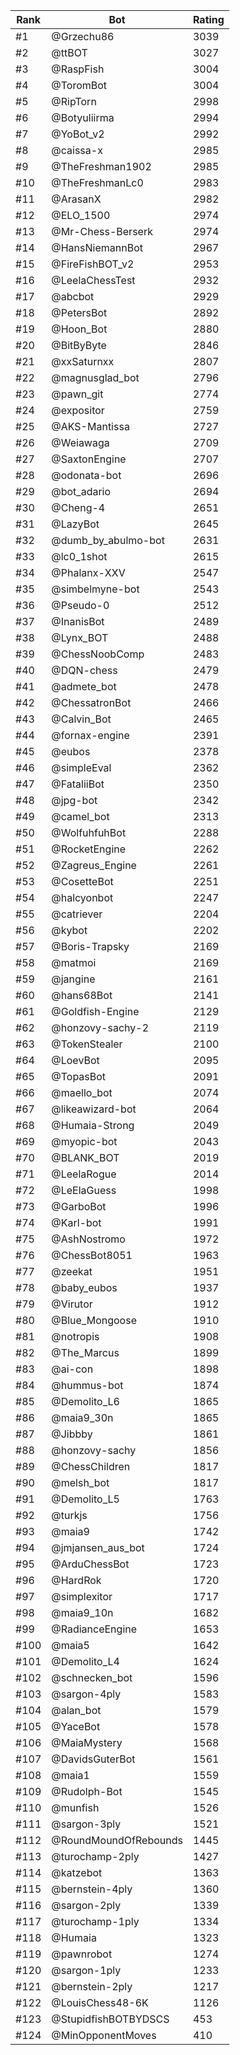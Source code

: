 Rank|Bot|Rating
---|---|---
#1|@Grzechu86|3039
#2|@ttBOT|3027
#3|@RaspFish|3004
#4|@ToromBot|3004
#5|@RipTorn|2998
#6|@Botyuliirma|2994
#7|@YoBot_v2|2992
#8|@caissa-x|2985
#9|@TheFreshman1902|2985
#10|@TheFreshmanLc0|2983
#11|@ArasanX|2982
#12|@ELO_1500|2974
#13|@Mr-Chess-Berserk|2974
#14|@HansNiemannBot|2967
#15|@FireFishBOT_v2|2953
#16|@LeelaChessTest|2932
#17|@abcbot|2929
#18|@PetersBot|2892
#19|@Hoon_Bot|2880
#20|@BitByByte|2846
#21|@xxSaturnxx|2807
#22|@magnusglad_bot|2796
#23|@pawn_git|2774
#24|@expositor|2759
#25|@AKS-Mantissa|2727
#26|@Weiawaga|2709
#27|@SaxtonEngine|2707
#28|@odonata-bot|2696
#29|@bot_adario|2694
#30|@Cheng-4|2651
#31|@LazyBot|2645
#32|@dumb_by_abulmo-bot|2631
#33|@lc0_1shot|2615
#34|@Phalanx-XXV|2547
#35|@simbelmyne-bot|2543
#36|@Pseudo-0|2512
#37|@InanisBot|2489
#38|@Lynx_BOT|2488
#39|@ChessNoobComp|2483
#40|@DQN-chess|2479
#41|@admete_bot|2478
#42|@ChessatronBot|2466
#43|@Calvin_Bot|2465
#44|@fornax-engine|2391
#45|@eubos|2378
#46|@simpleEval|2362
#47|@FataliiBot|2350
#48|@jpg-bot|2342
#49|@camel_bot|2313
#50|@WolfuhfuhBot|2288
#51|@RocketEngine|2262
#52|@Zagreus_Engine|2261
#53|@CosetteBot|2251
#54|@halcyonbot|2247
#55|@catriever|2204
#56|@kybot|2202
#57|@Boris-Trapsky|2169
#58|@matmoi|2169
#59|@jangine|2161
#60|@hans68Bot|2141
#61|@Goldfish-Engine|2129
#62|@honzovy-sachy-2|2119
#63|@TokenStealer|2100
#64|@LoevBot|2095
#65|@TopasBot|2091
#66|@maello_bot|2074
#67|@likeawizard-bot|2064
#68|@Humaia-Strong|2049
#69|@myopic-bot|2043
#70|@BLANK_BOT|2019
#71|@LeelaRogue|2014
#72|@LeElaGuess|1998
#73|@GarboBot|1996
#74|@Karl-bot|1991
#75|@AshNostromo|1972
#76|@ChessBot8051|1963
#77|@zeekat|1951
#78|@baby_eubos|1937
#79|@Virutor|1912
#80|@Blue_Mongoose|1910
#81|@notropis|1908
#82|@The_Marcus|1899
#83|@ai-con|1898
#84|@hummus-bot|1874
#85|@Demolito_L6|1865
#86|@maia9_30n|1865
#87|@Jibbby|1861
#88|@honzovy-sachy|1856
#89|@ChessChildren|1817
#90|@melsh_bot|1817
#91|@Demolito_L5|1763
#92|@turkjs|1756
#93|@maia9|1742
#94|@jmjansen_aus_bot|1724
#95|@ArduChessBot|1723
#96|@HardRok|1720
#97|@simplexitor|1717
#98|@maia9_10n|1682
#99|@RadianceEngine|1653
#100|@maia5|1642
#101|@Demolito_L4|1624
#102|@schnecken_bot|1596
#103|@sargon-4ply|1583
#104|@alan_bot|1579
#105|@YaceBot|1578
#106|@MaiaMystery|1568
#107|@DavidsGuterBot|1561
#108|@maia1|1559
#109|@Rudolph-Bot|1545
#110|@munfish|1526
#111|@sargon-3ply|1521
#112|@RoundMoundOfRebounds|1445
#113|@turochamp-2ply|1427
#114|@katzebot|1363
#115|@bernstein-4ply|1360
#116|@sargon-2ply|1339
#117|@turochamp-1ply|1334
#118|@Humaia|1323
#119|@pawnrobot|1274
#120|@sargon-1ply|1233
#121|@bernstein-2ply|1217
#122|@LouisChess48-6K|1126
#123|@StupidfishBOTBYDSCS|453
#124|@MinOpponentMoves|410
